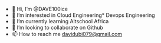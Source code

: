 - 👋 Hi, I’m @DAVE100ice
- 👀 I’m interested in Cloud Engineering* Devops Engineering
- 🌱 I’m currently learning Altschool Africa
- 💞️ I’m looking to collaborate on Github
- 📫 How to reach me davidubi079@gmail.com

<!--
DAVE100ice/DAVE100ice is a ✨ special ✨ repository because its `README.md` (this file) appears on your GitHub profile.
You can click the Preview link to take a look at your changes.
--->
